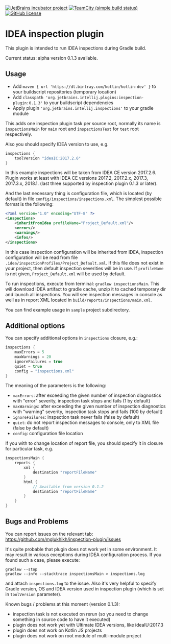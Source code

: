[![JetBrains incubator project](http://jb.gg/badges/incubator-plastic.svg)](https://confluence.jetbrains.com/display/ALL/JetBrains+on+GitHub)
[![TeamCity (simple build status)](https://img.shields.io/teamcity/http/teamcity.jetbrains.com/s/ProjectsWrittenInKotlin_InspectionPlugin.svg)](https://teamcity.jetbrains.com/viewType.html?buildTypeId=ProjectsWrittenInKotlin_InspectionPlugin&branch_Kotlin=%3Cdefault%3E&tab=buildTypeStatusDiv)
[![GitHub license](https://img.shields.io/badge/license-Apache%20License%202.0-blue.svg?style=flat)](http://www.apache.org/licenses/LICENSE-2.0)

# IDEA inspection plugin

This plugin is intended to run IDEA inspections during Gradle build.

Current status: alpha version 0.1.3 available.

## Usage

* Add `maven { url 'https://dl.bintray.com/kotlin/kotlin-dev' }` to your buildscript repositories (temporary location)
* Add `classpath 'org.jetbrains.intellij.plugins:inspection-plugin:0.1.3'` to your buildscript dependencies
* Apply plugin `'org.jetbrains.intellij.inspections'` to your gradle module

This adds one inspection plugin task per source root, 
normally its name is `inspectionsMain` for `main` root
and `inspectionsTest` for `test` root respectively.

Also you should specify IDEA version to use, e.g.

```groovy
inspections {
    toolVersion "ideaIC:2017.2.6"
}
``` 

In this example inspections will be taken from IDEA CE version 2017.2.6. 
Plugin works at least with IDEA CE versions 2017.2, 2017.2.x, 2017.3, 2017.3.x, 2018.1. 
(last three supported by inspection plugin 0.1.3 or later).

And the last necessary thing is configuration file, 
which is located (by default) in file `config/inspections/inspections.xml`.
The simplest possible format is the following:

```xml
<?xml version="1.0" encoding="UTF-8" ?>
<inspections>
    <inheritFromIdea profileName="Project_Default.xml"/>
    <errors/>
    <warnings/>
    <infos/>
</inspections>
```

In this case inspection configuration will be inherited from IDEA,
inspection configuration will be read from file `.idea/inspectionProfiles/Project_Default.xml`.
If this file does not exist in your project, then default inspection severities will be in use.
If `profileName` is not given, `Project_Default.xml` will be used by default.

To run inspections, execute from terminal: `gradlew inspectionsMain`.
This will download IDEA artifact to gradle cache,
unzip it to cached temporary dir and launch all inspections.
You will see inspection messages in console as well as in report XML located in `build/reports/inspections/main.xml`.

You can find example usage in `sample` project subdirectory.

## Additional options

You can specify additional options in `inspections` closure, e.g.:

```groovy
inspections {
    maxErrors = 5
    maxWarnings = 20
    ignoreFailures = true
    quiet = true
    config = "inspections.xml"
}
```

The meaning of the parameters is the following:

* `maxErrors`: after exceeding the given number of inspection diagnostics with "error" severity, inspection task stops and fails (1 by default)
* `maxWarnings`: after exceeding the given number of inspection diagnostics with "warning" severity, inspection task stops and fails (100 by default)
* `ignoreFailures`: inspection task never fails (false by default)
* `quiet`: do not report inspection messages to console, only to XML file (false by default)
* `config`: configuration file location

If you with to change location of report file, you should specify it in closure for particular task, e.g.

```groovy
inspectionsMain {
    reports {
        xml {
            destination "reportFileName"
        }
        html {
            // Available from version 0.1.2
            destination "reportFileName"
        }
    }
}
```

## Bugs and Problems

You can report issues on the relevant tab: https://github.com/mglukhikh/inspection-plugin/issues

It's quite probable that plugin does not work yet in some environment.
It may result in various exceptions during IDEA configuration process. 
If you found such a case, please execute:

```
gradlew --stop
gradlew --info --stacktrace inspectionsMain > inspections.log
```

and attach `inspections.log` to the issue. 
Also it's very helpful to specify Gradle version, OS and 
IDEA version used in inspection plugin (which is set in `toolVersion` parameter).

Known bugs / problems at this moment (version 0.1.3):

* inspection task is not executed on rerun (so you need to change something in source code to have it executed)
* plugin does not work yet with Ultimate IDEA versions, like ideaIU:2017.3
* plugin does not work on Kotlin JS projects
* plugin does not work on root module of multi-module project
